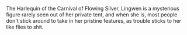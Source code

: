 The Harlequin of the Carnival of Flowing Silver, Lingwen is a mysterious figure rarely seen out of her private tent, and when she is, most people don't stick around to take in her pristine features, as trouble sticks to her like flies to shit. 
